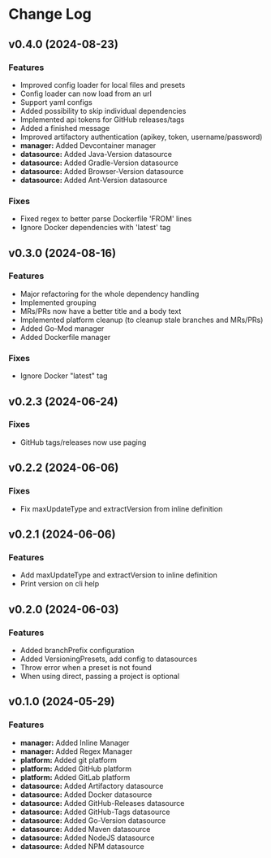 # Change Log

## v0.4.0 (2024-08-23)

### Features

* Improved config loader for local files and presets
* Config loader can now load from an url
* Support yaml configs
* Added possibility to skip individual dependencies
* Implemented api tokens for GitHub releases/tags
* Added a finished message
* Improved artifactory authentication (apikey, token, username/password)
* **manager:** Added Devcontainer manager
* **datasource:** Added Java-Version datasource
* **datasource:** Added Gradle-Version datasource
* **datasource:** Added Browser-Version datasource
* **datasource:** Added Ant-Version datasource

### Fixes

* Fixed regex to better parse Dockerfile 'FROM' lines
* Ignore Docker dependencies with 'latest' tag

## v0.3.0 (2024-08-16)

### Features

* Major refactoring for the whole dependency handling
* Implemented grouping
* MRs/PRs now have a better title and a body text
* Implemented platform cleanup (to cleanup stale branches and MRs/PRs)
* Added Go-Mod manager
* Added Dockerfile manager

### Fixes

* Ignore Docker "latest" tag

## v0.2.3 (2024-06-24)

### Fixes

* GitHub tags/releases now use paging

## v0.2.2 (2024-06-06)

### Fixes

* Fix maxUpdateType and extractVersion from inline definition

## v0.2.1 (2024-06-06)

### Features

* Add maxUpdateType and extractVersion to inline definition
* Print version on cli help

## v0.2.0 (2024-06-03)

### Features

* Added branchPrefix configuration
* Added VersioningPresets, add config to datasources
* Throw error when a preset is not found
* When using direct, passing a project is optional

## v0.1.0 (2024-05-29)

### Features

* **manager:** Added Inline Manager
* **manager:** Added Regex Manager
* **platform:** Added git platform
* **platform:** Added GitHub platform
* **platform:** Added GitLab platform
* **datasource:** Added Artifactory datasource
* **datasource:** Added Docker datasource
* **datasource:** Added GitHub-Releases datasource
* **datasource:** Added GitHub-Tags datasource
* **datasource:** Added Go-Version datasource
* **datasource:** Added Maven datasource
* **datasource:** Added NodeJS datasource
* **datasource:** Added NPM datasource

